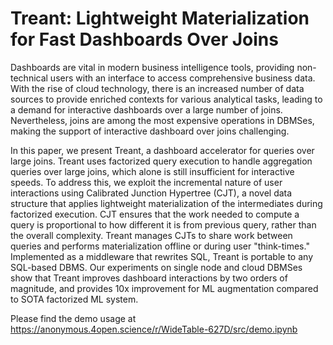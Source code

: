 # Treant: Lightweight Materialization for Fast Dashboards Over Joins

Dashboards are vital in modern business intelligence tools, providing non-technical users with an interface to access comprehensive business data. With the rise of cloud technology, there is an increased number of data sources to provide enriched contexts for various analytical tasks, leading to a demand for interactive dashboards over a large number of joins. Nevertheless, joins are among the most expensive operations in DBMSes, making the support of interactive dashboard over joins challenging.

In this paper, we present Treant, a dashboard accelerator for queries over large joins. Treant uses factorized query execution to handle aggregation queries over large joins, which alone is still insufficient for interactive speeds. To address this, we exploit the incremental nature of user interactions using Calibrated Junction Hypertree (CJT), a novel data structure that applies lightweight materialization of the intermediates during factorized execution. CJT ensures that the work needed to compute a query is proportional to how different it is from previous query, rather than the overall complexity. Treant manages CJTs to share work between queries and performs materialization offline or during user "think-times." Implemented as a middleware that rewrites SQL, Treant is portable to any SQL-based DBMS. Our experiments on single node and cloud DBMSes show that Treant improves dashboard interactions by two orders of magnitude, and provides 10x improvement for ML augmentation compared to SOTA factorized ML system. 

Please find the demo usage at https://anonymous.4open.science/r/WideTable-627D/src/demo.ipynb
